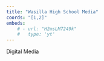 ```yaml
---
title: "Wasilla High School Media"
coords: "[1,2]"
embeds: 
    # - url: "H2msLM7249k"
    #   type: 'yt'
---
```


Digital Media 